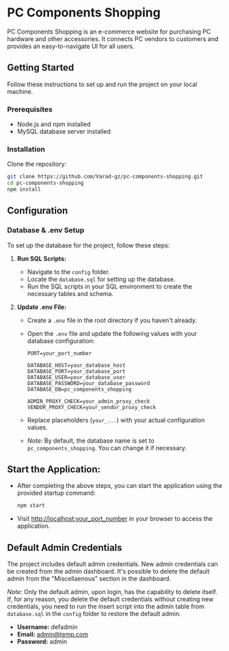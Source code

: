 # PC Components Shopping

PC Components Shopping is an e-commerce website for purchasing PC hardware and other accessories. It connects PC vendors to customers and provides an easy-to-navigate UI for all users.


## Getting Started

Follow these instructions to set up and run the project on your local machine.

### Prerequisites

- Node.js and npm installed
- MySQL database server installed

### Installation

Clone the repository:

   ```bash
   git clone https://github.com/Varad-gz/pc-components-shopping.git
   cd pc-components-shopping
   npm install
  ```


## Configuration

### Database & .env Setup

To set up the database for the project, follow these steps:

1. **Run SQL Scripts:**
   - Navigate to the `config` folder.
   - Locate the `database.sql` for setting up the database.
   - Run the SQL scripts in your SQL environment to create the necessary tables and schema.

2. **Update .env File:**
   - Create a `.env` file in the root directory if you haven't already.
   - Open the `.env` file and update the following values with your database configuration:
     
     ```dotenv
     PORT=your_port_number
     
     DATABASE_HOST=your_database_host
     DATABASE_PORT=your_database_port
     DATABASE_USER=your_database_user
     DATABASE_PASSWORD=your_database_password
     DATABASE_DB=pc_components_shopping
     
     ADMIN_PROXY_CHECK=your_admin_proxy_check
     VENDOR_PROXY_CHECK=your_vendor_proxy_check
     ```
     
   - Replace placeholders (`your_...`) with your actual configuration values.
   - *Note:* By default, the database name is set to `pc_components_shopping`. You can change it if necessary.


## Start the Application:
   - After completing the above steps, you can start the application using the provided startup command:
     
     ```bash
     npm start
     ```
     
   - Visit [http://localhost:your_port_number](http://localhost:your_port_number) in your browser to access the application.


## Default Admin Credentials

The project includes default admin credentials. New admin credentials can be created from the admin dashboard. It's possible to delete the default admin from the "Miscellaenous" section in the dashboard.

*Note:*
Only the default admin, upon login, has the capability to delete itself. If, for any reason, you delete the default credentials without creating new credentials, you need to run the insert script into the admin table from `database.sql` in the `config` folder to restore the default admin.

- **Username:** defadmin
- **Email:** admin@temp.com
- **Password:** admin
